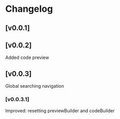 # Changelog

## [v0.0.1]

## [v0.0.2]

Added code preview

## [v0.0.3]

Global searching navigation

### [v0.0.3.1]

Improved: resetting previewBuilder and codeBuilder
